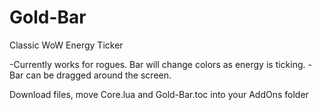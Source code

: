 # Gold-Bar
Classic WoW Energy Ticker

-Currently works for rogues. Bar will change colors as energy is ticking.
-Bar can be dragged around the screen.

Download files, move Core.lua and Gold-Bar.toc into your AddOns folder
